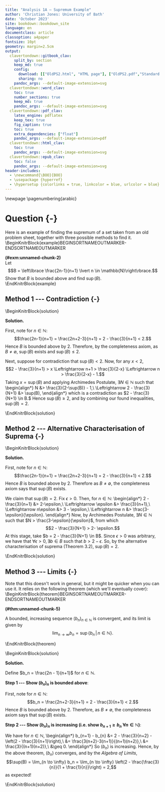 ```yaml
---
title: "Analysis 1A — Supremum Example"
author: 'Christian Jones: University of Bath'
date: 'October 2023'
site: bookdown::bookdown_site
language: en
documentclass: article
classoption: a4paper
fontsize: 10pt
geometry: margin=2.5cm
output:
  clavertondown::gitbook_clav:
    split_by: section
    keep_md: true
    config:
      download: [["OldPS2.html", "HTML page"], ["OldPS2.pdf","Standard print PDF"], ["OldPS2Clear.pdf","Clear print PDF"], ["OldPS2Large.pdf","Large print PDF"], ["OldPS2.docx","Accessible Word document"], ["OldPS2.epub","Accessible EPub book" ]]
      sharing: no
    pandoc_args: --default-image-extension=svg
  clavertondown::word_clav:
    toc: true
    number_sections: true
    keep_md: true
    pandoc_args: --default-image-extension=svg
  clavertondown::pdf_clav:
    latex_engine: pdflatex
    keep_tex: true
    fig_caption: true
    toc: true
    extra_dependencies: ["float"]
    pandoc_args: --default-image-extension=pdf
  clavertondown::html_clav:
    toc: true
    pandoc_args: --default-image-extension=svg
  clavertondown::epub_clav:
    toc: false
    pandoc_args: --default-image-extension=svg
header-includes:
  - \newcommand{\BOO}{BOO}
  - \usepackage {hyperref}
  - \hypersetup {colorlinks = true, linkcolor = blue, urlcolor = blue}
---
```

<!-- This is needed since I am working with svg files from mathcha.io. It converts the graphics files to something that can be used in the pdf files. Code taken from https://stackoverflow.com/questions/50165404/how-to-make-a-pdf-using-bookdown-including-svg-images/56044642#56044642 -->

\newpage
\pagenumbering{arabic}

# Question {-}
Here is an example of finding the supremum of a set taken from an old problem sheet, together with three possible methods to find it.
\BeginKnitrBlock{example}BEGINSORTNAMEOUTMARKER-ENDSORTNAMEOUTMARKER<div class="bookdown-example" custom-style="ExampleStyle" id="exm:unnamed-chunk-2"><span class="exm:unnamed-chunk-2" custom-style="NameStyle"><strong>(\#exm:unnamed-chunk-2) </strong></span><div>Let $$B = \left\lbrace \frac{2n-1}{n+1} \lvert n \in \mathbb{N}\right\rbrace.$$ Show that $B$ is bounded above and find $\sup(B).$</div></div>\EndKnitrBlock{example}

## Method 1 --- Contradiction {-}
\BeginKnitrBlock{solution}<div class="bookdown-solution" custom-style="ProofStyle"><span class="solution" custom-style="NameStyleItalics"><strong>Solution. </strong></span> <p>First, note for $n\in\mathbb{N}$: $$\frac{2n-1}{n+1} = \frac{2n+2-3}{n+1} = 2 - \frac{3}{n+1} < 2.$$ Hence $B$ is bounded above by $2$. Therefore, by the completeness axiom, as $B \neq \emptyset,$ $\sup(B)$ exists and $\sup(B) \leq 2.$

Next, suppose for contradiction that $\sup(B) < 2$. Now, for any $x < 2,$ $$2 - \frac{3}{n+1} > x \Leftrightarrow n+1 > \frac{3}{2-x} \Leftrightarrow n > \frac{3}{2-x} - 1.$$ Taking $x = \sup(B)$ and applying Archimedes Postulate, $\exists N \in \mathbb{N}$ such that
\begin{align*}
N &> \frac{3}{2-\sup(B)} - 1,\\
\Leftrightarrow 2 - \frac{3}{N+1} &> \sup(B),
\end{align*}
which is a contradiction as $2 - \frac{3}{N+1} \in B.$ Hence $\sup(B) \geq 2$, and by combining our found inequalities, $\sup(B)=2$.</p></div>\EndKnitrBlock{solution}

## Method 2 --- Alternative Characterisation of Suprema {-}

\BeginKnitrBlock{solution}<div class="bookdown-solution" custom-style="ProofStyle"><span class="solution" custom-style="NameStyleItalics"><strong>Solution. </strong></span> <p>First, note for $n\in\mathbb{N}$: $$\frac{2n-1}{n+1} = \frac{2n+2-3}{n+1} = 2 - \frac{3}{n+1} < 2.$$ Hence $B$ is bounded above by $2$. Therefore as $B \neq \emptyset,$ the completeness axiom says that $\sup(B)$ exists.

We claim that $\sup(B) = 2.$ Fix $\epsilon > 0.$ Then, for $n \in \mathbb{N}:$
\begin{align*}
2 - \frac{3}{n+1} &> 2-\epsilon,\\
\Leftrightarrow \epsilon &> \frac{3}{n+1},\\
\Leftrightarrow n\epsilon &> 3 - \epsilon,\\
\Leftrightarrow n &> \frac{3-\epsilon}{\epsilon}.
\end{align*}
Now, by Archimedes Postulate, $\exists N \in \mathbb{N}$ such that $N > \frac{3-\epsilon}{\epsilon}$, from which $$2 - \frac{3}{N+1} > 2- \epsilon.$$ At this stage, take $b = 2 - \frac{3}{N+1} \in B$. Since $\epsilon > 0$ was arbitrary, we have that $\forall \epsilon > 0, \exists b \in B$ such that $b > 2-\epsilon.$ So, by the alternative characterisation of suprema (Theorem 3.2), $\sup(B) = 2.$</p></div>\EndKnitrBlock{solution}

## Method 3 --- Limits {-}
Note that this doesn't work in general, but it might be quicker when you can use it. It relies on the following theorem (which we'll eventually cover):
\BeginKnitrBlock{theorem}BEGINSORTNAMEOUTMARKER-ENDSORTNAMEOUTMARKER<div class="bookdown-theorem" custom-style="TheoremStyle" id="thm:unnamed-chunk-5"><span class="thm:unnamed-chunk-5" custom-style="NameStyle"><strong>(\#thm:unnamed-chunk-5) </strong></span><p>A bounded, increasing sequence $(b_n)_{n \in \mathbb{N}}$ is convergent, and its limit is given by $$\lim_{n \to \infty} b_n = \sup\lbrace b_n \,\lvert\, n \in \mathbb{N} \rbrace.$$</p></div>\EndKnitrBlock{theorem}

\BeginKnitrBlock{solution}<div class="bookdown-solution" custom-style="ProofStyle"><span class="solution" custom-style="NameStyleItalics"><strong>Solution. </strong></span> <p>Define $b_n = \frac{2n - 1}{n+1}$ for $n \in \mathbb{N}$.

**Step 1 --- Show $(b_n)_n$ is bounded above**:
  
First, note for $n\in\mathbb{N}$: $$b_n = \frac{2n+2-3}{n+1} = 2 - \frac{3}{n+1} < 2.$$ Hence $B$ is bounded above by $2$. Therefore, as $B \neq \emptyset,$ the completeness axiom says that $\sup(B)$ exists.

**Step 2 --- Show $(b_n)_n$ is increasing (i.e. show $b_{n+1} \geq b_n \; \forall n \in \mathbb{N}$)**:
  
We have for $n \in \mathbb{N}$,
\begin{align*}
b_{n+1} - b_{n} &= 2 - \frac{3}{n+2} - \left(2 - \frac{3}{n+1}\right),\\
&= \frac{3(n+2)-3(n+1)}{(n+1)(n+2)},\\
&= \frac{3}{(n+1)(n+2)},\\
&\geq 0.
\end{align*}
So $(b_n)$ is increasing. Hence, by the above theorem, $(b_n)$ converges, and by the *Algebra of Limits*, $$\sup(B) = \lim_{n \to \infty} b_n = \lim_{n \to \infty} \left(2 - \frac{\frac{3}{n}}{1 + \frac{1}{n}}\right) = 2,$$
as expected!
  
  </p></div>\EndKnitrBlock{solution}

<!--chapter:end:index.Rmd-->

